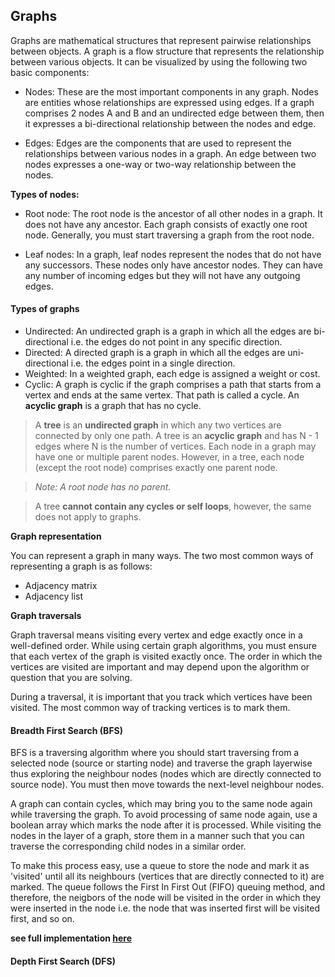 ## Graphs

Graphs are mathematical structures that represent pairwise relationships between objects. A graph is a flow structure that represents the relationship between various objects. It can be visualized by using the following two basic components:

- Nodes: These are the most important components in any graph. Nodes are entities whose relationships are expressed using edges. If a graph comprises 2 nodes A and B and an undirected edge between them, then it expresses a bi-directional relationship between the nodes and edge.

- Edges: Edges are the components that are used to represent the relationships between various nodes in a graph. An edge between two nodes expresses a one-way or two-way relationship between the nodes.

**Types of nodes:**

- Root node: The root node is the ancestor of all other nodes in a graph. It does not have any ancestor. Each graph consists of exactly one root node. Generally, you must start traversing a graph from the root node.

- Leaf nodes: In a graph, leaf nodes represent the nodes that do not have any successors. These nodes only have ancestor nodes. They can have any number of incoming edges but they will not have any outgoing edges.

#### Types of graphs

- Undirected: An undirected graph is a graph in which all the edges are bi-directional i.e. the edges do not point in any specific direction.
- Directed: A directed graph is a graph in which all the edges are uni-directional i.e. the edges point in a single direction.
- Weighted: In a weighted graph, each edge is assigned a weight or cost.
- Cyclic: A graph is cyclic if the graph comprises a path that starts from a vertex and ends at the same vertex. That path is called a cycle. An **acyclic graph** is a graph that has no cycle. 

> A **tree** is an **undirected graph** in which any two vertices are connected by only one path. A tree is an **acyclic graph** and has N - 1 edges where N is the number of vertices. Each node in a graph may have one or multiple parent nodes. However, in a tree, each node (except the root node) comprises exactly one parent node.

> *Note: A root node has no parent.*

> A tree **cannot contain any cycles or self loops**, however, the same does not apply to graphs. 

**Graph representation**

You can represent a graph in many ways. The two most common ways of representing a graph is as follows:

- Adjacency matrix
- Adjacency list

**Graph traversals**

Graph traversal means visiting every vertex and edge exactly once in a well-defined order. While using certain graph algorithms, you must ensure that each vertex of the graph is visited exactly once. The order in which the vertices are visited are important and may depend upon the algorithm or question that you are solving.

During a traversal, it is important that you track which vertices have been visited. The most common way of tracking vertices is to mark them.

#### Breadth First Search (BFS)

BFS is a traversing algorithm where you should start traversing from a selected node (source or starting node) and traverse the graph layerwise thus exploring the neighbour nodes (nodes which are directly connected to source node). You must then move towards the next-level neighbour nodes.

A graph can contain cycles, which may bring you to the same node again while traversing the graph. To avoid processing of same node again, use a boolean array which marks the node after it is processed. While visiting the nodes in the layer of a graph, store them in a manner such that you can traverse the corresponding child nodes in a similar order.

To make this process easy, use a queue to store the node and mark it as 'visited' until all its neighbours (vertices that are directly connected to it) are marked. The queue follows the First In First Out (FIFO) queuing method, and therefore, the neigbors of the node will be visited in the order in which they were inserted in the node i.e. the node that was inserted first will be visited first, and so on. 

**see full implementation [here](https://github.com/jainayu/Data-Structures-and-Algorithms/blob/master/Graphs/BFS.cpp)**

#### Depth First Search (DFS)

